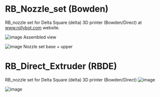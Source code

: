 # RB_Nozzle_set (Bowden)
RB_nozzle set for Delta Square (delta) 3D printer (Bowden/Direct) at www.rollybot.com website.

![image](https://github.com/rollybot/RB_Nozzle_set/assets/5675424/b61c816c-c83a-4173-bd11-5f9a0570d448)
Assembled view

![image](https://github.com/rollybot/RB_Nozzle_set/assets/5675424/5283f4e8-6b40-439f-ac8e-a04f12effc79)
Nozzle set base + upper

# RB_Direct_Extruder (RBDE)
RB_nozzle set for Delta Square (delta) 3D printer (Bowden/Direct)
![image](https://github.com/rollybot/RB_Nozzle_set/assets/5675424/86e9bdcc-be1b-4a49-870a-58068984af81)

![image](https://github.com/rollybot/RB_Nozzle_set/assets/5675424/d237bad5-21d0-4c04-ab97-f1a5cee6c2d8)



